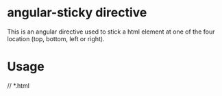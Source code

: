 # angular-sticky directive

This is an angular directive used to stick a html element at one of the four location (top, bottom, left or right).

# Usage

// *.html
<div dhu.sticky ></div>
